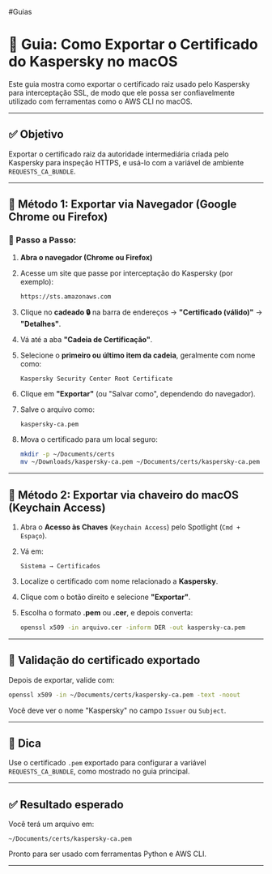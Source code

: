 #Guias 
# 🧾 Guia: Como Exportar o Certificado do Kaspersky no macOS

Este guia mostra como exportar o certificado raiz usado pelo Kaspersky para interceptação SSL, de modo que ele possa ser confiavelmente utilizado com ferramentas como o AWS CLI no macOS.

---

## ✅ Objetivo

Exportar o certificado raiz da autoridade intermediária criada pelo Kaspersky para inspeção HTTPS, e usá-lo com a variável de ambiente `REQUESTS_CA_BUNDLE`.

---

## 🔹 Método 1: Exportar via Navegador (Google Chrome ou Firefox)

### 🔸 Passo a Passo:

1. **Abra o navegador (Chrome ou Firefox)**

2. Acesse um site que passe por interceptação do Kaspersky (por exemplo):
   ```
   https://sts.amazonaws.com
   ```

3. Clique no **cadeado 🔒** na barra de endereços → **"Certificado (válido)"** → **"Detalhes"**.

4. Vá até a aba **"Cadeia de Certificação"**.

5. Selecione o **primeiro ou último item da cadeia**, geralmente com nome como:
   ```
   Kaspersky Security Center Root Certificate
   ```

6. Clique em **"Exportar"** (ou "Salvar como", dependendo do navegador).

7. Salve o arquivo como:
   ```
   kaspersky-ca.pem
   ```

8. Mova o certificado para um local seguro:
   ```bash
   mkdir -p ~/Documents/certs
   mv ~/Downloads/kaspersky-ca.pem ~/Documents/certs/kaspersky-ca.pem
   ```

---

## 🔹 Método 2: Exportar via chaveiro do macOS (Keychain Access)

1. Abra o **Acesso às Chaves** (`Keychain Access`) pelo Spotlight (`Cmd + Espaço`).

2. Vá em:
   ```
   Sistema → Certificados
   ```

3. Localize o certificado com nome relacionado a **Kaspersky**.

4. Clique com o botão direito e selecione **"Exportar"**.

5. Escolha o formato **.pem** ou **.cer**, e depois converta:

   ```bash
   openssl x509 -in arquivo.cer -inform DER -out kaspersky-ca.pem
   ```

---

## 🧪 Validação do certificado exportado

Depois de exportar, valide com:

```bash
openssl x509 -in ~/Documents/certs/kaspersky-ca.pem -text -noout
```

Você deve ver o nome "Kaspersky" no campo `Issuer` ou `Subject`.

---

## 🧠 Dica

Use o certificado `.pem` exportado para configurar a variável `REQUESTS_CA_BUNDLE`, como mostrado no guia principal.

---

## ✅ Resultado esperado

Você terá um arquivo em:

```
~/Documents/certs/kaspersky-ca.pem
```

Pronto para ser usado com ferramentas Python e AWS CLI.

---
